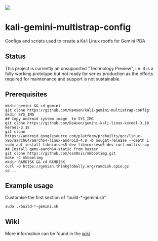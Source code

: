 ![](https://re4son-kernel.com/wp-content/uploads/Kali-Gem-sddm.jpg)  

# kali-gemini-multistrap-config
Configs and scripts used to create a Kali Linux rootfs for Gemini PDA

## Status
This project is currently an unsupported "Technology Preview", i.e. it is a fully working prototype but not ready for series production as the efforts required for maintenance and support is not sustainable. 

## Prerequisites
```
mkdir gemini && cd gemini
git clone https://github.com/Re4son/kali-gemini-multistrap-config
mkdir SYS_IMG
## Copy Android system image  to SYS_IMG
git clone https://github.com/Re4son/gemini-kali-linux-kernel-3.18 kernel-3.18
git clone https://android.googlesource.com/platform/prebuilts/gcc/linux-x86/aarch64/aarch64-linux-android-4.9 -b nougat-release --depth 1
sudo apt install libncurses5-dev libncursesw5-dev curl multistrap
## Install qemu-aarch64-static from buster
git clone https://github.com/osm0sis/mkbootimg.git
make -C mkbootimg
mkdir RAMDISK && cd RAMDISK
curl -O https://gemian.thinkglobally.org/ramdisk.cpio.gz 
cd ..
```


## Example usage
Customise the first section of "build-*-gemini.sh"
```
sudo ./build-*-gemini.sh
```
  
## Wiki
More information can be found in the [wiki](https://github.com/Re4son/kali-gemini-multistrap-config/wiki)
